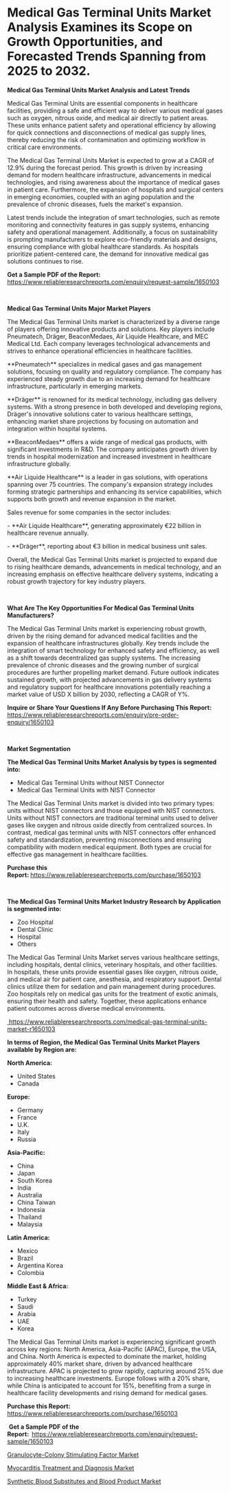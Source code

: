 <p><h1>Medical Gas Terminal Units Market Analysis Examines its Scope on Growth Opportunities, and Forecasted Trends Spanning from 2025 to 2032.</h1></p><p><strong>Medical Gas Terminal Units Market Analysis and Latest Trends</strong></p>
<p><p>Medical Gas Terminal Units are essential components in healthcare facilities, providing a safe and efficient way to deliver various medical gases such as oxygen, nitrous oxide, and medical air directly to patient areas. These units enhance patient safety and operational efficiency by allowing for quick connections and disconnections of medical gas supply lines, thereby reducing the risk of contamination and optimizing workflow in critical care environments.</p><p>The Medical Gas Terminal Units Market is expected to grow at a CAGR of 12.9% during the forecast period. This growth is driven by increasing demand for modern healthcare infrastructure, advancements in medical technologies, and rising awareness about the importance of medical gases in patient care. Furthermore, the expansion of hospitals and surgical centers in emerging economies, coupled with an aging population and the prevalence of chronic diseases, fuels the market's expansion. </p><p>Latest trends include the integration of smart technologies, such as remote monitoring and connectivity features in gas supply systems, enhancing safety and operational management. Additionally, a focus on sustainability is prompting manufacturers to explore eco-friendly materials and designs, ensuring compliance with global healthcare standards. As hospitals prioritize patient-centered care, the demand for innovative medical gas solutions continues to rise.</p></p>
<p><strong>Get a Sample PDF of the Report:&nbsp;</strong> <a href="https://www.reliableresearchreports.com/enquiry/request-sample/1650103?utm_campaign=2243&utm_medium=2&utm_source=Github&utm_content=ia&utm_term=03032025&utm_id=medical-gas-terminal-units">https://www.reliableresearchreports.com/enquiry/request-sample/1650103</a></p>
<p>&nbsp;</p>
<p><strong>Medical Gas Terminal Units Major Market Players</strong></p>
<p><p>The Medical Gas Terminal Units market is characterized by a diverse range of players offering innovative products and solutions. Key players include Pneumatech, Dräger, BeaconMedaes, Air Liquide Healthcare, and MEC Medical Ltd. Each company leverages technological advancements and strives to enhance operational efficiencies in healthcare facilities.</p><p>**Pneumatech** specializes in medical gases and gas management solutions, focusing on quality and regulatory compliance. The company has experienced steady growth due to an increasing demand for healthcare infrastructure, particularly in emerging markets.</p><p>**Dräger** is renowned for its medical technology, including gas delivery systems. With a strong presence in both developed and developing regions, Dräger's innovative solutions cater to various healthcare settings, enhancing market share projections by focusing on automation and integration within hospital systems.</p><p>**BeaconMedaes** offers a wide range of medical gas products, with significant investments in R&D. The company anticipates growth driven by trends in hospital modernization and increased investment in healthcare infrastructure globally.</p><p>**Air Liquide Healthcare** is a leader in gas solutions, with operations spanning over 75 countries. The company's expansion strategy includes forming strategic partnerships and enhancing its service capabilities, which supports both growth and revenue expansion in the market.</p><p>Sales revenue for some companies in the sector includes:</p><p>- **Air Liquide Healthcare**, generating approximately €22 billion in healthcare revenue annually.</p><p>- **Dräger**, reporting about €3 billion in medical business unit sales.</p><p>Overall, the Medical Gas Terminal Units market is projected to expand due to rising healthcare demands, advancements in medical technology, and an increasing emphasis on effective healthcare delivery systems, indicating a robust growth trajectory for key industry players.</p></p>
<p>&nbsp;</p>
<p><strong>What Are The Key Opportunities For Medical Gas Terminal Units Manufacturers?</strong></p>
<p><p>The Medical Gas Terminal Units market is experiencing robust growth, driven by the rising demand for advanced medical facilities and the expansion of healthcare infrastructures globally. Key trends include the integration of smart technology for enhanced safety and efficiency, as well as a shift towards decentralized gas supply systems. The increasing prevalence of chronic diseases and the growing number of surgical procedures are further propelling market demand. Future outlook indicates sustained growth, with projected advancements in gas delivery systems and regulatory support for healthcare innovations potentially reaching a market value of USD X billion by 2030, reflecting a CAGR of Y%.</p></p>
<p><strong>Inquire or Share Your Questions If Any Before Purchasing This Report:</strong> <a href="https://www.reliableresearchreports.com/enquiry/pre-order-enquiry/1650103?utm_campaign=2243&utm_medium=2&utm_source=Github&utm_content=ia&utm_term=03032025&utm_id=medical-gas-terminal-units">https://www.reliableresearchreports.com/enquiry/pre-order-enquiry/1650103</a></p>
<p>&nbsp;</p>
<p><strong>Market Segmentation</strong></p>
<p><strong>The Medical Gas Terminal Units Market Analysis by types is segmented into:</strong></p>
<p><ul><li>Medical Gas Terminal Units without NIST Connector</li><li>Medical Gas Terminal Units with NIST Connector</li></ul></p>
<p><p>The Medical Gas Terminal Units market is divided into two primary types: units without NIST connectors and those equipped with NIST connectors. Units without NIST connectors are traditional terminal units used to deliver gases like oxygen and nitrous oxide directly from centralized sources. In contrast, medical gas terminal units with NIST connectors offer enhanced safety and standardization, preventing misconnections and ensuring compatibility with modern medical equipment. Both types are crucial for effective gas management in healthcare facilities.</p></p>
<p><strong>Purchase this Report:&nbsp;</strong><a href="https://www.reliableresearchreports.com/purchase/1650103?utm_campaign=2243&utm_medium=2&utm_source=Github&utm_content=ia&utm_term=03032025&utm_id=medical-gas-terminal-units">https://www.reliableresearchreports.com/purchase/1650103</a></p>
<p>&nbsp;</p>
<p><strong>The Medical Gas Terminal Units Market Industry Research by Application is segmented into:</strong></p>
<p><ul><li>Zoo Hospital</li><li>Dental Clinic</li><li>Hospital</li><li>Others</li></ul></p>
<p><p>The Medical Gas Terminal Units Market serves various healthcare settings, including hospitals, dental clinics, veterinary hospitals, and other facilities. In hospitals, these units provide essential gases like oxygen, nitrous oxide, and medical air for patient care, anesthesia, and respiratory support. Dental clinics utilize them for sedation and pain management during procedures. Zoo hospitals rely on medical gas units for the treatment of exotic animals, ensuring their health and safety. Together, these applications enhance patient outcomes across diverse medical environments.</p></p>
<p><a href="https://www.reliableresearchreports.com/medical-gas-terminal-units-market-r1650103?utm_campaign=2243&utm_medium=2&utm_source=Github&utm_content=ia&utm_term=03032025&utm_id=medical-gas-terminal-units">&nbsp;https://www.reliableresearchreports.com/medical-gas-terminal-units-market-r1650103</a></p>
<p><strong>In terms of Region, the Medical Gas Terminal Units Market Players available by Region are:</strong></p>
<p>
    <p> <strong> North America: </strong>
        <ul>
            <li>United States</li>
            <li>Canada</li>
        </ul>
        </p> 
    <p> <strong> Europe: </strong>
        <ul>
            <li>Germany</li>
            <li>France</li>
            <li>U.K.</li>
            <li>Italy</li>
            <li>Russia</li>
        </ul>
        </p> 
    <p> <strong> Asia-Pacific: </strong>
        <ul>
            <li>China</li>
            <li>Japan</li>
            <li>South Korea</li>
            <li>India</li>
            <li>Australia</li>
            <li>China Taiwan</li>
            <li>Indonesia</li>
            <li>Thailand</li>
            <li>Malaysia</li>
        </ul>
        </p> 
    <p> <strong> Latin America: </strong>
        <ul>
            <li>Mexico</li>
            <li>Brazil</li>
            <li>Argentina Korea</li>
            <li>Colombia</li>
        </ul>
        </p> 
    <p> <strong> Middle East & Africa: </strong>
        <ul>
            <li>Turkey</li>
            <li>Saudi</li>
            <li>Arabia</li>
            <li>UAE</li>
            <li>Korea</li>
        </ul>
    </p>
    </p>
<p><p>The Medical Gas Terminal Units market is experiencing significant growth across key regions: North America, Asia-Pacific (APAC), Europe, the USA, and China. North America is expected to dominate the market, holding approximately 40% market share, driven by advanced healthcare infrastructure. APAC is projected to grow rapidly, capturing around 25% due to increasing healthcare investments. Europe follows with a 20% share, while China is anticipated to account for 15%, benefiting from a surge in healthcare facility developments and rising demand for medical gases.</p></p>
<p><strong>Purchase this Report: </strong><a href="https://www.reliableresearchreports.com/purchase/1650103?utm_campaign=2243&utm_medium=2&utm_source=Github&utm_content=ia&utm_term=03032025&utm_id=medical-gas-terminal-units">https://www.reliableresearchreports.com/purchase/1650103</a></p>
<p>&nbsp;<strong>Get a Sample PDF of the Report:&nbsp;&nbsp;</strong><a href="https://www.reliableresearchreports.com/enquiry/request-sample/1650103?utm_campaign=2243&utm_medium=2&utm_source=Github&utm_content=ia&utm_term=03032025&utm_id=medical-gas-terminal-units">https://www.reliableresearchreports.com/enquiry/request-sample/1650103</a></p>
<p><strong></strong></p>
<p><p><a href="https://github.com/provorikovar/Market-Research-Report-List-7/blob/main/granulocyte-colony-stimulating-factor-market.md?utm_campaign=2243&utm_medium=2&utm_source=Github&utm_content=ia&utm_term=03032025&utm_id=medical-gas-terminal-units">Granulocyte-Colony Stimulating Factor Market</a></p><p><a href="https://github.com/angelajermaine/Market-Research-Report-List-6/blob/main/myocarditis-treatment-and-diagnosis-market.md?utm_campaign=2243&utm_medium=2&utm_source=Github&utm_content=ia&utm_term=03032025&utm_id=medical-gas-terminal-units">Myocarditis Treatment and Diagnosis Market</a></p><p><a href="https://github.com/NargisHussain432/Market-Research-Report-List-1/blob/main/synthetic-blood-substitutes-and-blood-product-market.md?utm_campaign=2243&utm_medium=2&utm_source=Github&utm_content=ia&utm_term=03032025&utm_id=medical-gas-terminal-units">Synthetic Blood Substitutes and Blood Product Market</a></p></p>